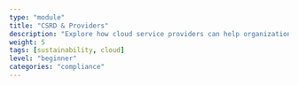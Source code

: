 ```yaml
---
type: "module"
title: "CSRD & Providers"
description: "Explore how cloud service providers can help organizations comply with the Corporate Sustainability Reporting Directive (CSRD) and enhance their sustainability efforts."
weight: 5
tags: [sustainability, cloud]
level: "beginner"
categories: "compliance"
---
```



